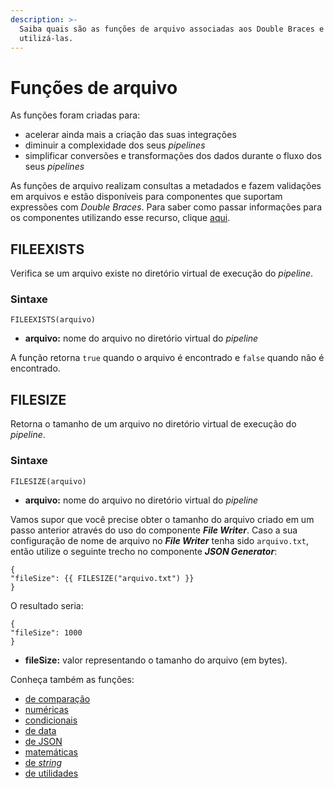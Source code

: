 ```yaml
---
description: >-
  Saiba quais são as funções de arquivo associadas aos Double Braces e como
  utilizá-las.
---
```


# Funções de arquivo

As funções foram criadas para:

* acelerar ainda mais a criação das suas integrações
* diminuir a complexidade dos seus _pipelines_
* simplificar conversões e transformações dos dados durante o fluxo dos seus _pipelines_

As funções de arquivo realizam consultas a metadados e fazem validações em arquivos e estão disponíveis para componentes que suportam expressões com _Double Braces_. Para saber como passar informações para os componentes utilizando esse recurso, clique [aqui](./).

## FILEEXISTS <a href="#fileexists" id="fileexists"></a>

Verifica se um arquivo existe no diretório virtual de execução do _pipeline_.

### **Sintaxe**

```
FILEEXISTS(arquivo)
```

* **arquivo:** nome do arquivo no diretório virtual do _pipeline_

A função retorna `true` quando o arquivo é encontrado e `false` quando não é encontrado.

## FILESIZE <a href="#filesize" id="filesize"></a>

Retorna o tamanho de um arquivo no diretório virtual de execução do _pipeline_.

### **Sintaxe**

```
FILESIZE(arquivo)
```

* **arquivo:** nome do arquivo no diretório virtual do _pipeline_

Vamos supor que você precise obter o tamanho do arquivo criado em um passo anterior através do uso do componente _**File Writer**_. Caso a sua configuração de nome de arquivo no _**File Writer**_ tenha sido `arquivo.txt`, então utilize o seguinte trecho no componente _**JSON Generator**_:

```
{
"fileSize": {{ FILESIZE("arquivo.txt") }}
}
```

O resultado seria:

```
{
"fileSize": 1000
}
```

* **fileSize:** valor representando o tamanho do arquivo (em bytes).

Conheça também as funções:

* [de comparação](funcoes-de-comparacao.md)
* [numéricas](https://intercom.help/godigibee/pt-BR/articles/4624062-double-braces-funcoes-numericas)
* [condicionais](https://intercom.help/godigibee/pt-BR/articles/4623573-double-braces-funcoes-condicionais)
* [de data](https://intercom.help/godigibee/pt-BR/articles/4623805-double-braces-funcoes-de-data)
* [de JSON](https://intercom.help/godigibee/pt-BR/articles/4623857-double-braces-funcoes-de-json)
* [matemáticas](https://intercom.help/godigibee/pt-BR/articles/4625584-double-braces-funcoes-matematicas)
* [de _string_](https://intercom.help/godigibee/pt-BR/articles/4623887-double-braces-funcoes-de-string)
* [de utilidades](https://intercom.help/godigibee/pt-BR/articles/4625538-double-braces-funcoes-de-utilidades)

